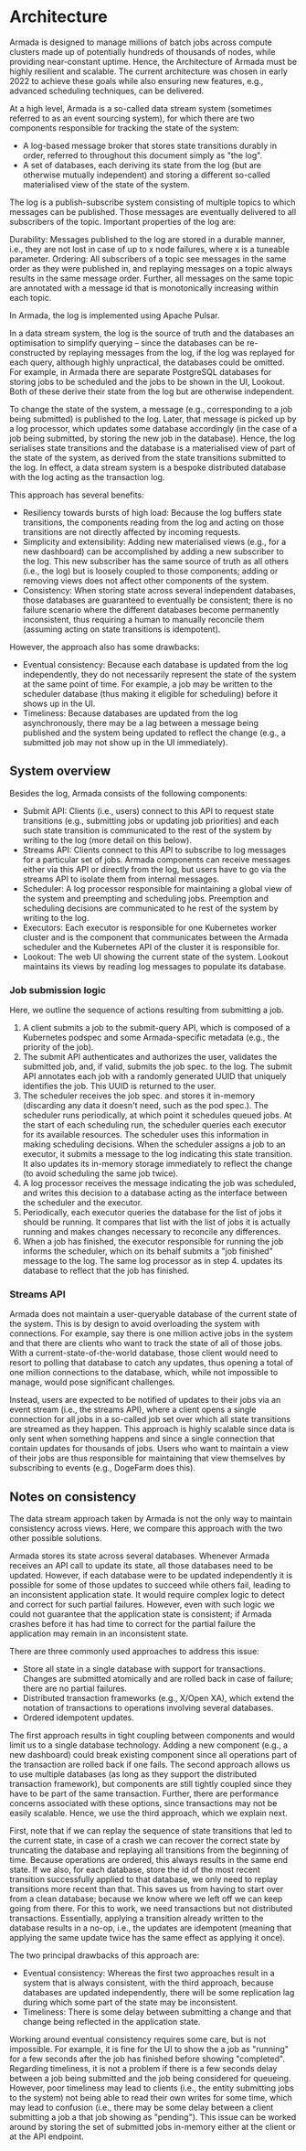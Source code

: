 # Architecture

Armada is designed to manage millions of batch jobs across compute clusters made up of potentially hundreds of thousands of nodes, while providing near-constant uptime. Hence, the Architecture of Armada must be highly resilient and scalable. The current architecture was chosen in early 2022 to achieve these goals while also ensuring new features, e.g., advanced scheduling techniques, can be delivered.

At a high level, Armada is a so-called data stream system (sometimes referred to as an event sourcing system), for which there are two components responsible for tracking the state of the system:

* A log-based message broker that stores state transitions durably in order, referred to throughout this document simply as "the log".
* A set of databases, each deriving its state from the log (but are otherwise mutually independent) and storing a different so-called materialised view of the state of the system.

The log is a publish-subscribe system consisting of multiple topics to which messages can be published. Those messages are eventually delivered to all subscribers of the topic. Important properties of the log are:

Durability: Messages published to the log are stored in a durable manner, i.e., they are not lost in case of up to x node failures, where x is a tuneable parameter.
Ordering: All subscribers of a topic see messages in the same order as they were published in, and replaying messages on a topic always results in the same message order. Further, all messages on the same topic are annotated with a message id that is monotonically increasing within each topic.

In Armada, the log is implemented using Apache Pulsar.

In a data stream system, the log is the source of truth and the databases an optimisation to simplify querying – since the databases can be re-constructed by replaying messages from the log, if the log was replayed for each query, although highly unpractical, the databases could be omitted. For example, in Armada there are separate PostgreSQL databases for storing jobs to be scheduled and the jobs to be shown in the UI, Lookout. Both of these derive their state from the log but are otherwise independent.

To change the state of the system, a message (e.g., corresponding to a job being submitted) is published to the log. Later, that message is picked up by a log processor, which updates some database accordingly (in the case of a job being submitted, by storing the new job in the database). Hence, the log serialises state transitions and the database is a materialised view of part of the state of the system, as derived from the state transitions submitted to the log. In effect, a data stream system is a bespoke distributed database with the log acting as the transaction log.

This approach has several benefits:

* Resiliency towards bursts of high load: Because the log buffers state transitions, the components reading from the log and acting on those transitions are not directly affected by incoming requests.
* Simplicity and extensibility: Adding new materialised views (e.g., for a new dashboard) can be accomplished by adding a new subscriber to the log. This new subscriber has the same source of truth as all others (i.e., the log) but is loosely coupled to those components; adding or removing views does not affect other components of the system.
* Consistency: When storing state across several independent databases, those databases are guaranteed to eventually be consistent; there is no failure scenario where the different databases become permanently inconsistent, thus requiring a human to manually reconcile them (assuming acting on state transitions is idempotent).

However, the approach also has some drawbacks:

* Eventual consistency: Because each database is updated from the log independently, they do not necessarily represent the state of the system at the same point of time. For example, a job may be written to the scheduler database (thus making it eligible for scheduling) before it shows up in the UI.
* Timeliness: Because databases are updated from the log asynchronously, there may be a lag between a message being published and the system being updated to reflect the change (e.g., a submitted job may not show up in the UI immediately).

## System overview

Besides the log, Armada consists of the following components:

* Submit API: Clients (i.e., users) connect to this API to request state transitions (e.g., submitting jobs or updating job priorities) and each such state transition is communicated to the rest of the system by writing to the log (more detail on this below).
* Streams API: Clients connect to this API to subscribe to log messages for a particular set of jobs. Armada components can receive messages either via this API or directly from the log, but users have to go via the streams API to isolate them from internal messages.
* Scheduler: A log processor responsible for maintaining a global view of the system and preempting and scheduling jobs. Preemption and scheduling decisions are communicated to he rest of the system by writing to the log.
* Executors: Each executor is responsible for one Kubernetes worker cluster and is the component that communicates between the Armada scheduler and the Kubernetes API of the cluster it is responsible for.
* Lookout: The web UI showing the current state of the system. Lookout maintains its views by reading log messages to populate its database.

### Job submission logic

Here, we outline the sequence of actions resulting from submitting a job.

1. A client submits a job to the submit-query API, which is composed of a Kubernetes podspec and some Armada-specific metadata (e.g., the priority of the job).
2. The submit API authenticates and authorizes the user, validates the submitted job, and, if valid, submits the job spec. to the log. The submit API annotates each job with a randomly generated UUID that uniquely identifies the job. This UUID is returned to the user.
3. The scheduler receives the job spec. and stores it in-memory (discarding any data it doesn't need, such as the pod spec.). The scheduler runs periodically, at which point it schedules queued jobs. At the start of each scheduling run, the scheduler queries each executor for its available resources. The scheduler uses this information in making scheduling decisions. When the scheduler assigns a job to an executor, it submits a message to the log indicating this state transition. It also updates its in-memory storage immediately to reflect the change (to avoid scheduling the same job twice).
4. A log processor receives the message indicating the job was scheduled, and writes this decision to a database acting as the interface between the scheduler and the executor.
5. Periodically, each executor queries the database for the list of jobs it should be running. It compares that list with the list of jobs it is actually running and makes changes necessary to reconcile any differences.
6. When a job has finished, the executor responsible for running the job informs the scheduler, which on its behalf submits a "job finished" message to the log. The same log processor as in step 4. updates its database to reflect that the job has finished.

### Streams API

Armada does not maintain a user-queryable database of the current state of the system. This is by design to avoid overloading the system with connections. For example, say there is one million active jobs in the system and that there are clients who want to track the state of all of those jobs. With a current-state-of-the-world database, those client would need to resort to polling that database to catch any updates, thus opening a total of one million connections to the database, which, while not impossible to manage, would pose significant challenges.

Instead, users are expected to be notified of updates to their jobs via an event stream (i.e., the streams API), where a client opens a single connection for all jobs in a so-called job set over which all state transitions are streamed as they happen. This approach is highly scalable since data is only sent when something happens and since a single connection that contain updates for thousands of jobs. Users who want to maintain a view of their jobs are thus responsible for maintaining that view themselves by subscribing to events (e.g., DogeFarm does this).

## Notes on consistency

The data stream approach taken by Armada is not the only way to maintain consistency across views. Here, we compare this approach with the two other possible solutions.

Armada stores its state across several databases. Whenever Armada receives an API call to update its state, all those databases need to be updated. However, if each database were to be updated independently it is possible for some of those updates to succeed while others fail, leading to an inconsistent application state. It would require complex logic to detect and correct for such partial failures. However, even with such logic we could not guarantee that the application state is consistent; if Armada crashes before it has had time to correct for the partial failure the application may remain in an inconsistent state.

There are three commonly used approaches to address this issue:

* Store all state in a single database with support for transactions. Changes are submitted atomically and are rolled back in case of failure; there are no partial failures.
* Distributed transaction frameworks (e.g., X/Open XA), which extend the notation of transactions to operations involving several databases.
* Ordered idempotent updates.

The first approach results in tight coupling between components and would limit us to a single database technology. Adding a new component (e.g., a new dashboard) could break existing component since all operations part of the transaction are rolled back if one fails. The second approach allows us to use multiple databases (as long as they support the distributed transaction framework), but components are still tightly coupled since they have to be part of the same transaction. Further, there are performance concerns associated with these options, since transactions may not be easily scalable. Hence, we use the third approach, which we explain next.

First, note that if we can replay the sequence of state transitions that led to the current state, in case of a crash we can recover the correct state by truncating the database and replaying all transitions from the beginning of time. Because operations are ordered, this always results in the same end state. If we also, for each database, store the id of the most recent transition successfully applied to that database, we only need to replay transitions more recent than that. This saves us from having to start over from a clean database; because we know where we left off we can keep going from there. For this to work, we need transactions but not distributed transactions. Essentially, applying a transition already written to the database results in a no-op, i.e., the updates are idempotent (meaning that applying the same update twice has the same effect as applying it once).

The two principal drawbacks of this approach are:

* Eventual consistency: Whereas the first two approaches result in a system that is always consistent, with the third approach, because databases are updated independently, there will be some replication lag during which some part of the state may be inconsistent.
* Timeliness: There is some delay between submitting a change and that change being reflected in the application state.

Working around eventual consistency requires some care, but is not impossible. For example, it is fine for the UI to show the a job as "running" for a few seconds after the job has finished before showing "completed". Regarding timeliness, it is not a problem if there is a few seconds delay between a job being submitted and the job being considered for queueing. However, poor timeliness may lead to clients (i.e., the entity submitting jobs to the system) not being able to read their own writes for some time, which may lead to confusion (i.e., there may be some delay between a client submitting a job a that job showing as "pending"). This issue can be worked around by storing the set of submitted jobs in-memory either at the client or at the API endpoint.
